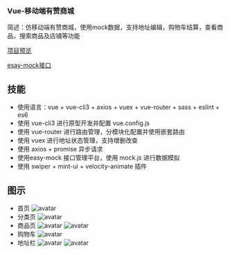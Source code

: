 ### Vue-移动端有赞商城
简述：仿移动端有赞商城，使用mock数据，支持地址编辑，购物车结算，查看商品，搜索商品及店铺等功能


[项目预览](https://mamba1202.github.io/vue-youzan/dist/index.html)


[esay-mock接口](https://easy-mock.com/project/5c986e0b13005a77f4c7d8cf)
## 技能
- 使用语言：vue + vue-cli3 + axios + vuex + vue-router + sass + eslint + es6
- 使用 vue-cli3 进行原型开发并配置 vue.config.js
- 使用 vue-router 进行路由管理，分模块化配置并使用嵌套路由
- 使用 vuex 进行地址状态管理，支持增删改查
- 使用 axios + promise 异步请求
- 使用easy-mock 接口管理平台，使用 mock.js 进行数据模拟
- 使用 swiper + mint-ui + velocity-animate 插件
## 图示
- 首页
![avatar](./src/modules/img/首页.jpg)
- 分类页
![avatar](./src/modules/img/分类页.png)
- 商品页
![avatar](./src/modules/img/商品页-01.png)
![avatar](./src/modules/img/商品页-02.png)
- 购物车
![avatar](./src/modules/img/购物车页面.png)
- 地址栏
![avatar](./src/modules/img/地址栏-01.png)
![avatar](./src/modules/img/地址栏-02.png)